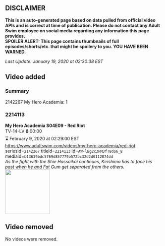 ## DISCLAIMER
**This is an auto-generated page based on data pulled from official video APIs and is correct at time of publication. Please do not contact any Adult Swim employee on social media regarding any information this page provides.**  
**SPOILER ALERT: This page contains thumbnails of full episodes/shorts/etc. that might be spoilery to you. YOU HAVE BEEN WARNED.**  

_Last Update: January 19, 2020 at 02:30:38 EST_
## Video added
### Summary
2142267 My Hero Academia: 1  
### 2214113
**My Hero Academia S04E09 - Red Riot**  
TV-14-LV 🔒 00:00  
⌛ February 9, 2020 at 02:29:00 EST  
https://www.adultswim.com/videos/my-hero-academia/red-riot  
seriesid=`2142267` titleid=`2214113` id=`AW-lBg2c3HMJfT8do6_8` mediaid=`b13639bdc5769d857779b572bc32d2d0112874dd`  
_As the fight with the Shie Hassaikai continues, Kirishima has to face his past when he and Fat Gum get separated from the others._  
<a href="https://media.cdn.adultswim.com/uploads/20200114/thumbnails/2_20114127113-myheroacademia_072.jpg"><img src="https://media.cdn.adultswim.com/uploads/20200114/thumbnails/2_20114127113-myheroacademia_072.jpg" height="144px" /></a>
## Video removed
No videos were removed.  
